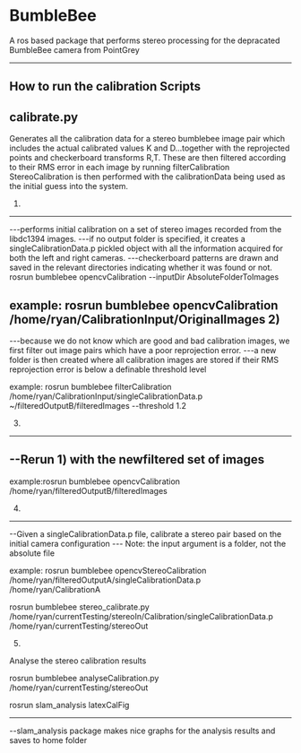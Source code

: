 # BumbleBee
A ros based package that performs stereo processing for the depracated BumbleBee camera from PointGrey

-----------
How to run the calibration Scripts
----------



calibrate.py
----
Generates all the calibration data for a stereo bumblebee image pair which includes the actual 
calibrated values K and D...together with the reprojected points and checkerboard transforms R,T.
These are then filtered according to their RMS error in each image by running filterCalibration
StereoCalibration is then performed with the calibrationData being used as the initial guess into the system.

1)

----------
---performs initial calibration on a set of stereo images recorded from the libdc1394 images.
---if no output folder is specified, it creates a singleCalibrationData.p pickled object with all the information acquired for both the left and right cameras.
---checkerboard patterns are drawn and saved in the relevant directories indicating whether it was found or not.
rosrun bumblebee opencvCalibration --inputDir AbsoluteFolderToImages

example: rosrun bumblebee opencvCalibration /home/ryan/CalibrationInput/OriginalImages
2)
-----------------
---because we do not know which are good and bad calibration images, we first filter out image pairs which have a poor reprojection error.
---a new folder is then created where all calibration images are stored if their RMS reprojection error is below a definable threshold level


example: rosrun bumblebee filterCalibration /home/ryan/CalibrationInput/singleCalibrationData.p ~/filteredOutputB/filteredImages --threshold 1.2

3)
------------
--Rerun 1) with the newfiltered set of images 
--
example:rosrun bumblebee opencvCalibration /home/ryan/filteredOutputB/filteredImages

4)
------------
--Given a singleCalibrationData.p file, calibrate a stereo pair based on the initial camera configuration
--- Note: the input argument is a folder, not the absolute file

example: rosrun bumblebee opencvStereoCalibration /home/ryan/filteredOutputA/singleCalibrationData.p /home/ryan/CalibrationA

 rosrun bumblebee stereo_calibrate.py /home/ryan/currentTesting/stereoIn/Calibration/singleCalibrationData.p /home/ryan/currentTesting/stereoOut
 
5)
Analyse the stereo calibration results

rosrun bumblebee analyseCalibration.py /home/ryan/currentTesting/stereoOut

rosrun slam_analysis latexCalFig

--------
--slam_analysis package makes nice graphs for the analysis results and saves to home folder


 


